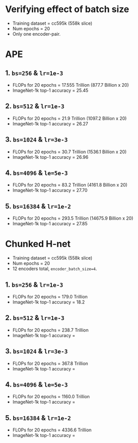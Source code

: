 # Verifying effect of batch size

- Training dataset = cc595k (558k slice)
- Num epochs = 20
- Only one encoder-pair.

# APE

## 1. `bs=256` & `lr=1e-3`

- FLOPs for 20 epochs = 17.555 Trillion (877.7 Billion x 20)
- ImageNet-1k top-1 accuracy = 25.45

## 2. `bs=512` & `lr=1e-3` 

- FLOPs for 20 epochs = 21.9 Trillion (1097.2 Billion x 20)
- ImageNet-1k top-1 accuracy = 26.27

## 3. `bs=1024` & `lr=3e-3`

- FLOPs for 20 epochs = 30.7 Trillion (1536.1 Billion x 20)
- ImageNet-1k top-1 accuracy = 26.96

## 4. `bs=4096` & `le=5e-3`

- FLOPs for 20 epochs = 83.2 Trillion (4161.8 Billion x 20)
- ImageNet-1k top-1 accuracy = 27.70

## 5. `bs=16384` & `lr=1e-2`

- FLOPs for 20 epochs = 293.5 Trillion (14675.9 Billion x 20)
- ImageNet-1k top-1 accuracy = 27.85

# Chunked H-net

- Training dataset = cc595k (558k slice)
- Num epochs = 20
- 12 encoders total, `encoder_batch_size=4`.

## 1. `bs=256` & `lr=1e-3`

- FLOPs for 20 epochs = 179.0 Trillion
- ImageNet-1k top-1 accuracy = 18.2 

## 2. `bs=512` & `lr=1e-3` 

- FLOPs for 20 epochs = 238.7 Trillion
- ImageNet-1k top-1 accuracy = 

## 3. `bs=1024` & `lr=3e-3`

- FLOPs for 20 epochs = 367.8 Trillion
- ImageNet-1k top-1 accuracy = 

## 4. `bs=4096` & `le=5e-3`

- FLOPs for 20 epochs = 1160.0 Trillion
- ImageNet-1k top-1 accuracy = 

## 5. `bs=16384` & `lr=1e-2`

- FLOPs for 20 epochs = 4336.6 Trillion
- ImageNet-1k top-1 accuracy = 